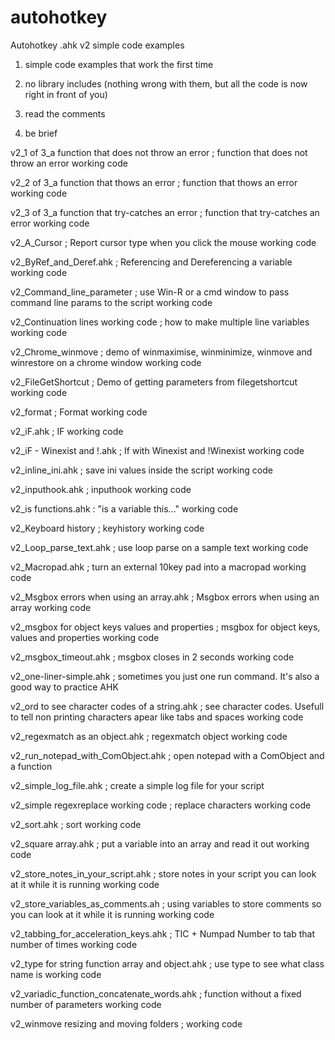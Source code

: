 # autohotkey
Autohotkey .ahk v2 simple code examples

1)    simple code examples that work the first time

2)    no library includes (nothing wrong with them, but all the code is now right in front of you)

3)    read the comments

4)    be brief

v2_1 of 3_a function that does not throw an error ;  function that does not throw an error working code

v2_2 of 3_a function that thows an error ;  function that thows an error working code

v2_3 of 3_a function that try-catches an error ; function that try-catches an error working code

v2_A_Cursor ;   Report cursor type when you click the mouse working code

v2_ByRef_and_Deref.ahk  ;    Referencing and Dereferencing a variable working code

v2_Command_line_parameter ;   use Win-R or a cmd window to pass command line params to the script working code

v2_Continuation lines working code ; how to make multiple line variables working code

v2_Chrome_winmove ;   demo of winmaximise, winminimize, winmove and winrestore on a chrome window working code

v2_FileGetShortcut ; Demo of getting parameters from filegetshortcut working code

v2_format ;   Format working code

v2_iF.ahk ;    IF working code

v2_iF - Winexist and !.ahk ;	  If with Winexist and !Winexist working code

v2_inline_ini.ahk ;   save ini values inside the script working code

v2_inputhook.ahk ;   inputhook working code

v2_is functions.ahk : "is a variable this..." working code

v2_Keyboard history ;  keyhistory working code

v2_Loop_parse_text.ahk ;   use loop parse on a sample text working code

v2_Macropad.ahk ;   turn an external 10key pad into a macropad working code

v2_Msgbox errors when using an array.ahk ;    Msgbox errors when using an array working code

v2_msgbox for object keys values and properties ;   msgbox for object keys, values and properties working code

v2_msgbox_timeout.ahk ;    msgbox closes in 2 seconds working code

v2_one-liner-simple.ahk ;   sometimes you just one run command.  It's also a good way to practice AHK

v2_ord to see character codes of a string.ahk ; see character codes.  Usefull to tell non printing characters apear like tabs and spaces working code

v2_regexmatch as an object.ahk  ; regexmatch object working code

v2_run_notepad_with_ComObject.ahk  ; open notepad with a ComObject and a function

v2_simple_log_file.ahk ; create a simple log file for your script

v2_simple regexreplace working code ;  replace characters working code

v2_sort.ahk ;    sort working code

v2_square array.ahk ; put a variable into an array and read it out working code

v2_store_notes_in_your_script.ahk ;   store notes in your script you can look at it while it is running working code

v2_store_variables_as_comments.ah  ; using variables to store comments so you can look at it while it is running working code

v2_tabbing_for_acceleration_keys.ahk ;    TIC + Numpad Number to tab that number of times working code

v2_type for string function array and object.ahk ; use type to see what class name is working code

v2_variadic_function_concatenate_words.ahk ;    function without a fixed number of parameters working code

v2_winmove resizing and moving folders ; working code

